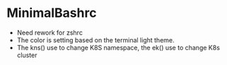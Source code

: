 # MinimalBashrc
- Need rework for zshrc
- The color is setting based on the terminal light theme.
- The kns() use to change K8S namespace, the ek() use to change K8s cluster

